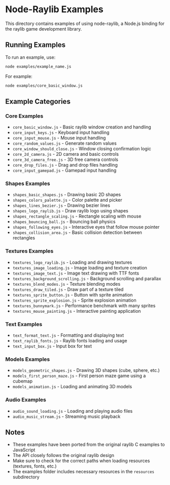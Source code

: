 # Node-Raylib Examples

This directory contains examples of using node-raylib, a Node.js binding for the raylib game development library.

## Running Examples

To run an example, use:

```bash
node examples/example_name.js
```

For example:

```bash
node examples/core_basic_window.js
```

## Example Categories

### Core Examples

- `core_basic_window.js` - Basic raylib window creation and handling
- `core_input_keys.js` - Keyboard input handling
- `core_input_mouse.js` - Mouse input handling
- `core_random_values.js` - Generate random values
- `core_window_should_close.js` - Window closing confirmation logic
- `core_2d_camera.js` - 2D camera and basic controls
- `core_3d_camera_free.js` - 3D free camera controls
- `core_drop_files.js` - Drag and drop files handling
- `core_input_gamepad.js` - Gamepad input handling

### Shapes Examples

- `shapes_basic_shapes.js` - Drawing basic 2D shapes
- `shapes_colors_palette.js` - Color palette and picker
- `shapes_lines_bezier.js` - Drawing bezier lines
- `shapes_logo_raylib.js` - Draw raylib logo using shapes
- `shapes_rectangle_scaling.js` - Rectangle scaling with mouse
- `shapes_bouncing_ball.js` - Bouncing ball physics
- `shapes_following_eyes.js` - Interactive eyes that follow mouse pointer
- `shapes_collision_area.js` - Basic collision detection between rectangles

### Textures Examples

- `textures_logo_raylib.js` - Loading and drawing textures
- `textures_image_loading.js` - Image loading and texture creation
- `textures_image_text.js` - Image text drawing with TTF fonts
- `textures_background_scrolling.js` - Background scrolling and parallax
- `textures_blend_modes.js` - Texture blending modes
- `textures_draw_tiled.js` - Draw part of a texture tiled
- `textures_sprite_button.js` - Button with sprite animation
- `textures_sprite_explosion.js` - Sprite explosion animation
- `textures_bunnymark.js` - Performance benchmark with many sprites
- `textures_mouse_painting.js` - Interactive painting application

### Text Examples

- `text_format_text.js` - Formatting and displaying text
- `text_raylib_fonts.js` - Raylib fonts loading and usage
- `text_input_box.js` - Input box for text

### Models Examples

- `models_geometric_shapes.js` - Drawing 3D shapes (cube, sphere, etc.)
- `models_first_person_maze.js` - First person maze game using a cubemap
- `models_animation.js` - Loading and animating 3D models

### Audio Examples

- `audio_sound_loading.js` - Loading and playing audio files
- `audio_music_stream.js` - Streaming music playback

## Notes

- These examples have been ported from the original raylib C examples to JavaScript
- The API closely follows the original raylib design
- Make sure to check for the correct paths when loading resources (textures, fonts, etc.)
- The examples folder includes necessary resources in the `resources` subdirectory